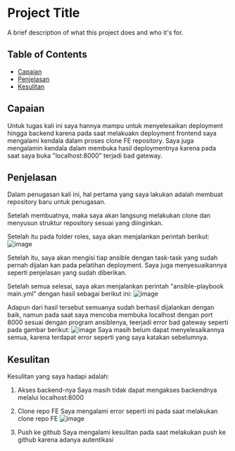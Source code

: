 # Project Title

A brief description of what this project does and who it's for.

## Table of Contents

- [Capaian](#capaian)
- [Penjelasan](#penjelasan)
- [Kesulitan](#kesulitan)


## Capaian
Untuk tugas kali ini saya hannya mampu untuk menyelesaikan deployment hingga backend karena pada saat melakuakn deployment frontend saya mengalami kendala dalam proses clone FE repository. Saya juga mengalamin kendala dalam membuka hasil deploymentnya karena pada saat saya buka "localhost:8000" terjadi bad gateway.

## Penjelasan
Dalam penugasan kali ini, hal pertama yang saya lakukan adalah membuat repository baru untuk penugasan.

Setelah membuatnya, maka saya akan langsung melakukan clone dan menyusun struktur repository sesuai yang diinginkan.

Setelah itu pada folder roles, saya akan menjalankan perintah berikut: 
![image](https://github.com/AdityaS207/ajk-adit-penugasan2/assets/125870864/482c03c2-e6a9-4d5d-bc6b-4baef1dfbb0a)

Setelah itu, saya akan mengisi tiap ansible dengan task-task yang sudah pernah dijalan kan pada pelatihan deployment. Saya juga menyesuaikannya seperti penjelasan yang sudah diberikan.

Setelah semua selesai, saya akan menjalankan perintah "ansible-playbook main.yml" dengan hasil sebagai berikut ini:
![image](https://github.com/AdityaS207/ajk-adit-penugasan2/assets/125870864/106b036a-0c79-4f8f-b7c2-1fa383109935)

Adapun dari hasil tersebut semuanya sudah berhasil dijalankan dengan baik, namun pada saat saya mencoba membuka localhost dengan port 8000 sesuai dengan program ansiblenya, teerjadi error bad gateway seperti pada gambar berikut:
![image](https://github.com/AdityaS207/ajk-adit-penugasan2/assets/125870864/db1abc57-44d7-4842-a859-855c3f026345)
Saya masih belum dapat menyelesaikannya semua, karena terdapat error seperti yang saya katakan sebelumnya.

## Kesulitan
Kesulitan yang saya hadapi adalah:
1. Akses backend-nya
Saya masih tidak dapat mengakses backendnya melalui localhost:8000

2. Clone repo FE
Saya mengalami error seperti ini pada saat melakukan clone repo FE
![image](https://github.com/AdityaS207/ajk-adit-penugasan2/assets/125870864/f1e0b0fb-aa76-46d4-8c92-d22edcb96b24)

3. Push ke github
Saya mengalami kesulitan pada saat melakukan push ke github karena adanya autentikasi
